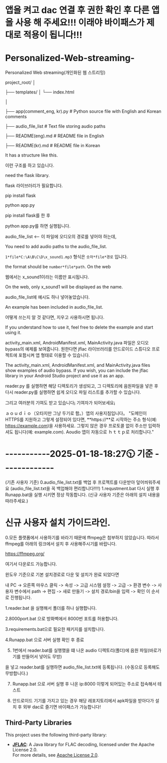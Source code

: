 # 앱을 켜고 dac 연결 후  권한 확인 후 다른 앱을 사용 해 주세요!!! 이래야 바이패스가 제대로 적용이 됩니다!!!

# Personalized-Web-streaming-
Personalized Web streaming(개인화된 웹 스트리밍)


project_root/
│

├── templates/
│   └── index.html

│

├── app(comment_eng, kr).py   # Python source file with English and Korean comments

├── audio_file_list           # Text file storing audio paths

├── README(eng).md            # README file in English

├── README(kr).md             # README file in Korean



It has a structure like this.

이런 구조를 하고 있습니다.

need the flask library.

flask 라이브러리가 필요합니다.

pip install flask

python app.py

pip install flask를 한 후

python app.py를 하면 실행됩니다.

audio_file_list <-- 이 파일에 오디오의 경로를 넣어야 하는데, 

You need to add audio paths to the audio_file_list.

`1*file*C:\A\B\C\D\x_sound1.mp3`
형식은 `숫자*file*경로` 입니다. 

the format should be `number*file*path`. On the web

웹에서는 x_sound1이라는 이름만 표시됩니다. 

On the web, only x_sound1 will be displayed as the name.

audio_file_list에 예시도 하나 넣어놓았습니다. 

An example has been included in audio_file_list.

어떻게 쓰는지 알 것 같다면, 지우고 사용하시면 됩니다.

If you understand how to use it, feel free to delete the example and start using it.

activity_main.xml, AndroidManifest.xml, MainActivity.java 파일은 오디오 bypass의 예제를 보여줍니다. 원한다면 jflac 라이브러리를 안드로이드 스튜디오 프로젝트에 포함시켜 앱 형태로 이용할 수 있습니다.

The activity_main.xml, AndroidManifest.xml, and MainActivity.java files show examples of audio bypass. If you wish, you can include the jflac library in your Android Studio project and use it as an app.

reader.py 를 실행하면 해당 디렉토리가 생성되고, 그 디렉토리에 음원파일을 넣은 후 다시 reader.py를 실행하면 쉽게 오디오 파일 리스트를 추가할 수 있습니다.

그리고 여러분의 기여도 받고 있습니다¡ 기여자가 되어보세요¡

ａｏｕｄｉｏ（오타지만 그냥 두기로 함。）앱의 사용지침입니다。
"도메인이 HTTPS를 지원하고 그렇게 설정되어 있다면, **https://**로 시작하는 주소 형식(예: https://example.com)을 사용하세요. 그렇지 않은 경우 프로토콜 없이 주소만 입력하셔도 됩니다(예: example.com). Aoudio 앱이 자동으로 ｈｔｔｐ로 처리합니다."

# -----------2025-01-18-18:27🕥 기준 -------------
(기존 사용자 기준)
0.audio_file_list.txt를 백업 후 프로젝트를 다운받아 덮어씌워주세요 (audio_file_list.txt을 꼭 백업해야 편리합니다!!!!)
1.requstment.bat 다시 실행 후 Runapp.bat을 실행 시키면 정상 작동합니다.
(신규 사용자 기준은 아래의 설치 내용을 따라주세요.)

# 신규 사용자 설치 가이드라인.

0.모든 플랫폼에서 사용하기를 바라기 때문에 ffmpeg은 첨부하지 않았습니다. 따라서 ffmpeg를 아래의 링크에서 설치 후 사용해주시기를 바랍니다.

https://ffmpeg.org/

여기서 다운로드 가능합니다.

윈도우 기준으로 기본 설치경로로 다운 및 설치가 완료 되었다면

내 PC -> 오른쪽 마우스 클릭 -> 속성 -> 고급 시스템 설정 -> 고급 -> 환경 변수 -> 사용자 변수에서 path -> 편집 -> 새로 만들기 -> 설치 경로/bin을 입력 -> 확인 이 순서로 진행됩니다.

1.reader.bat 을 실행해서 폴더를 하나 실행합니다.

2.8000port.bat 으로 방화벽에서 8000번 포트를 허용합니다.

3.requirements.bat으로 필요한 패키지를 설치합니다.

4.Runapp.bat 으로 서버 실행 확인 후 종료

5. 1번에서 reader.bat를 실행했을 떄 나온 audio 디렉토리(폴더)에 음원 파일(바로가기를 만들어서 넣어도 무방)

을 넣고 reader.bat를 실행하면 audio_file_list.txt에 등록됩니다. (수동으로 등록해도 무방합니다.)
  
7. Runapp.bat 으로 서버 실행 후 나온 ip:8000 이렇게 되어있는 주소로 접속해서 테스트
   
9. 안드로이드 기기를 가지고 있는 경우 해당 레포지토리에서 apk파일을 받아다가 설치 후 외부 dac로 즐기면 바이패스가 가능합니다!
    
## Third-Party Libraries

This project uses the following third-party library:

- **[JFLAC](https://sourceforge.net/projects/jflac/)**: A Java library for FLAC decoding, licensed under the Apache License 2.0.  
  For more details, see [Apache License 2.0](http://www.apache.org/licenses/LICENSE-2.0).
